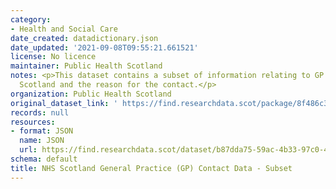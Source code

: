 ```yaml
---
category:
- Health and Social Care
date_created: datadictionary.json
date_updated: '2021-09-08T09:55:21.661521'
license: No licence
maintainer: Public Health Scotland
notes: <p>This dataset contains a subset of information relating to GP contacts in
  Scotland and the reason for the contact.</p>
organization: Public Health Scotland
original_dataset_link: ' https://find.researchdata.scot/package/8f486c3d-9504-4a0e-8e24-ab96f057fc9e'
records: null
resources:
- format: JSON
  name: JSON
  url: https://find.researchdata.scot/dataset/b87dda75-59ac-4b33-97c0-439b4771babe/resource/8f486c3d-9504-4a0e-8e24-ab96f057fc9e/download/datadictionary.json
schema: default
title: NHS Scotland General Practice (GP) Contact Data - Subset
---
```

